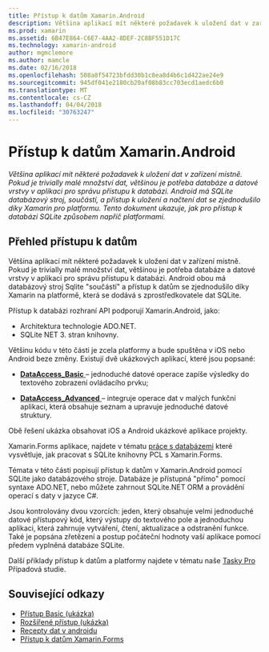 ```yaml
---
title: Přístup k datům Xamarin.Android
description: Většina aplikací mít některé požadavek k uložení dat v zařízení místně. Pokud je trivially malé množství dat, většinou je potřeba databáze a datové vrstvy v aplikaci pro správu přístupu k databázi.  Android má SQLite databázový stroj, součástí, a přístup k uložení a načtení dat se zjednodušilo díky Xamarin pro platformu. Tento dokument ukazuje, jak pro přístup k databázi SQLite způsobem napříč platformami.
ms.prod: xamarin
ms.assetid: 6B47E864-C6E7-4AA2-8DEF-2C8BF551D17C
ms.technology: xamarin-android
author: mgmclemore
ms.author: mamcle
ms.date: 02/16/2018
ms.openlocfilehash: 508a8f54723bfdd30b1c8ea8d4b6c1d422ae24e9
ms.sourcegitcommit: 945df041e2180cb20af08b83cc703ecd1aedc6b0
ms.translationtype: MT
ms.contentlocale: cs-CZ
ms.lasthandoff: 04/04/2018
ms.locfileid: "30763247"
---
```

# <a name="xamarinandroid-data-access"></a>Přístup k datům Xamarin.Android

_Většina aplikací mít některé požadavek k uložení dat v zařízení místně. Pokud je trivially malé množství dat, většinou je potřeba databáze a datové vrstvy v aplikaci pro správu přístupu k databázi.  Android má SQLite databázový stroj, součástí, a přístup k uložení a načtení dat se zjednodušilo díky Xamarin pro platformu. Tento dokument ukazuje, jak pro přístup k databázi SQLite způsobem napříč platformami._

## <a name="data-access-overview"></a>Přehled přístupu k datům

Většina aplikací mít některé požadavek k uložení dat v zařízení místně. Pokud je trivially malé množství dat, většinou je potřeba databáze a datové vrstvy v aplikaci pro správu přístupu k databázi. Android obou má databázový stroj Sqlite "součástí" a přístup k datům se zjednodušilo díky Xamarin na platformě, která se dodává s zprostředkovatele dat SQLite.

Přístup k databázi rozhraní API podporují Xamarin.Android, jako:

-  Architektura technologie ADO.NET.
-  SQLite NET 3. stran knihovny.

Většinu kódu v této části je zcela platformy a bude spuštěna v iOS nebo Android beze změny. Existují dvě ukázkových aplikací, které jsou popsané:

-  [**DataAccess_Basic** ](https://github.com/xamarin/mobile-samples/tree/master/DataAccess/Basic) &ndash; jednoduché datové operace zapíše výsledky do textového zobrazení ovládacího prvku;

-  [**DataAccess_Advanced** ](https://github.com/xamarin/mobile-samples/tree/master/DataAccess/Advanced) &ndash; integruje operace dat v malých funkční aplikaci, která obsahuje seznam a upravuje jednoduché datové struktury.

Obě řešení ukázka obsahovat iOS a Android ukázkové aplikace projekty.

Xamarin.Forms aplikace, najdete v tématu [práce s databázemi](~/xamarin-forms/app-fundamentals/databases.md) které vysvětluje, jak pracovat s SQLite knihovny PCL s Xamarin.Forms.

Témata v této části popisují přístup k datům v Xamarin.Android pomocí SQLite jako databázového stroje. Databáze je přístupná "přímo" pomocí syntaxe ADO.NET, nebo můžete zahrnout SQLite.NET ORM a provádění operací s daty v jazyce C#.

Jsou kontrolovány dvou vzorcích: jeden, který obsahuje velmi jednoduché datové přístupový kód, který výstupy do textového pole a jednoduchou aplikaci, která zahrnuje vytváření, čtení, aktualizace a odstranění funkce. Také je popsána zřetězení a postup počáteční hodnoty vaší aplikace pomocí předem vyplněná databáze SQLite.

Další příklady přístup k datům a platformy najdete v tématu naše [Tasky Pro](~/cross-platform/app-fundamentals/building-cross-platform-applications/case-study-tasky.md) Případová studie.


## <a name="related-links"></a>Související odkazy

- [Přístup Basic (ukázka)](https://github.com/xamarin/mobile-samples/tree/master/DataAccess/Basic)
- [Rozšířené přístup (ukázka)](https://github.com/xamarin/mobile-samples/tree/master/DataAccess/Advanced)
- [Recepty dat v androidu](https://developer.xamarin.com/recipes/android/data/)
- [Přístup k datům Xamarin.Forms](~/xamarin-forms/app-fundamentals/databases.md)
